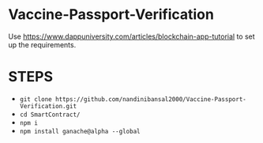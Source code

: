 # Vaccine-Passport-Verification

Use https://www.dappuniversity.com/articles/blockchain-app-tutorial to set up the requirements.

# STEPS
- `git clone https://github.com/nandinibansal2000/Vaccine-Passport-Verification.git`
- `cd SmartContract/`
- `npm i`
- `npm install ganache@alpha --global`
